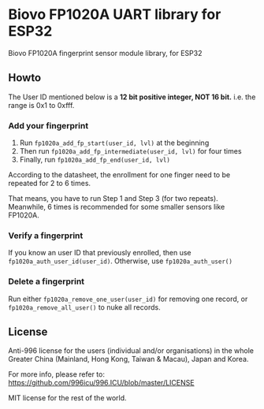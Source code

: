 # Biovo FP1020A UART library for ESP32

Biovo FP1020A fingerprint sensor module library, for ESP32

## Howto

The User ID mentioned below is a **12 bit positive integer, NOT 16 bit.** i.e. the range is 0x1 to 0xfff.

### Add your fingerprint

1. Run `fp1020a_add_fp_start(user_id, lvl)` at the beginning
2. Then run `fp1020a_add_fp_intermediate(user_id, lvl)` for four times 
3. Finally, run `fp1020a_add_fp_end(user_id, lvl)`

According to the datasheet, the enrollment for one finger need to be repeated for 2 to 6 times.

That means, you have to run Step 1 and Step 3 (for two repeats). Meanwhile, 6 times is recommended for some smaller sensors like FP1020A.

### Verify a fingerprint

If you know an user ID that previously enrolled, then use `fp1020a_auth_user_id(user_id)`.
Otherwise, use `fp1020a_auth_user()`

### Delete a fingerprint

Run either `fp1020a_remove_one_user(user_id)` for removing one record, or `fp1020a_remove_all_user()` to nuke all records.

## License
Anti-996 license for the users (individual and/or organisations) in the whole Greater China (Mainland, Hong Kong, Taiwan & Macau), Japan and Korea.

For more info, please refer to: https://github.com/996icu/996.ICU/blob/master/LICENSE

MIT license for the rest of the world.